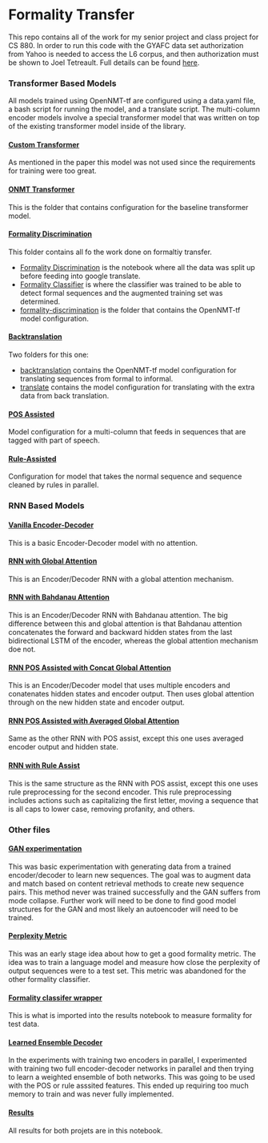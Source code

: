 # Formality Transfer
This repo contains all of the work for my senior project and class project for CS 880. In order to run this code with the GYAFC data set authorization from Yahoo is needed to access the L6 corpus, and then authorization must be shown to Joel Tetreault. Full details can be found [here](https://github.com/raosudha89/GYAFC-corpus).

### Transformer Based Models
All models trained using OpenNMT-tf are configured using a data.yaml file, a bash script for running the model, and a translate script. The multi-column encoder models involve a special transformer model that was written on top of the existing transformer model inside of the library. 

#### [Custom Transformer](https://github.com/sms1097/formality-transfer/blob/master/supervised/Baselines/Transformer%20Model.ipynb)
As mentioned in the paper this model was not used since the requirements for training were too great. 

#### [ONMT Transformer](https://github.com/sms1097/formality-transfer/tree/master/supervised/Baselines/onmt-transformer)
This is the folder that contains configuration for the  baseline transformer model. 

#### [Formality Discrimination](https://github.com/sms1097/formality-transfer/tree/master/semi-supervised/Formality%20Discrimination)
This folder contains all fo the work done on formaltiy transfer. 
- [Formality Discrimination](https://github.com/sms1097/formality-transfer/blob/master/semi-supervised/Formality%20Discrimination/Formality%20Discrimination.ipynb) is the notebook where all the data was split up before feeding into google translate. 
- [Formality Classifier](https://github.com/sms1097/formality-transfer/blob/master/semi-supervised/Formality%20Discrimination/Formality%20Classifier.ipynb) is where the classifier was trained to be able to detect formal sequences and the augmented training set was determined. 
- [formality-discrimination](https://github.com/sms1097/formality-transfer/tree/master/semi-supervised/Formality%20Discrimination/formality-discrimination) is the folder that contains the OpenNMT-tf model configuration.

#### [Backtranslation](https://github.com/sms1097/formality-transfer/tree/master/semi-supervised/backtranslation)
Two folders for this one:
- [backtranslation](https://github.com/sms1097/formality-transfer/tree/master/semi-supervised/backtranslation/backtranslation) contains the OpenNMT-tf model configuration for translating sequences from formal to informal.
- [translate](https://github.com/sms1097/formality-transfer/tree/master/semi-supervised/backtranslation/translate) contains the model configuration for translating with the extra data from back translation.

#### [POS Assisted](https://github.com/sms1097/formality-transfer/tree/master/supervised/Multi-Encoder%20Transformer/crf-pos/transformer-crf)
Model configuration for a multi-column that feeds in sequences that are tagged with part of speech. 

#### [Rule-Assisted](https://github.com/sms1097/formality-transfer/tree/master/supervised/Multi-Encoder%20Transformer/rule-assisted)
Configuration for model that takes the normal sequence and sequence cleaned by rules in parallel. 

### RNN Based Models
#### [Vanilla Encoder-Decoder](https://github.com/sms1097/formality-transfer/blob/master/supervised/Baselines/Vanilla%20Encoder%20Decoder.ipynb)
This is a basic Encoder-Decoder model with no attention.

#### [RNN with Global Attention](https://github.com/sms1097/formality-transfer/blob/master/supervised/Baselines/Global%20Attention%20Model.ipynb)
This is an Encoder/Decoder RNN with a global attention mechanism. 

#### [RNN with Bahdanau Attention](https://github.com/sms1097/formality-transfer/blob/master/supervised/Baselines/Bahdanau%20Attention%20Model.ipynb)
This is an Encoder/Decoder RNN with Bahdanau attention. The big difference between this and global attention is that Bahdanau attention concatenates the forward and backward hidden states from the last bidirectional LSTM of the encoder, whereas the global attention mechanism doe not.

#### [RNN POS Assisted with Concat Global Attention](https://github.com/sms1097/formality-transfer/blob/master/supervised/Multi-Encoder%20RNN/CRF%20POS%20Concat.ipynb)
This is an Encoder/Decoder model that uses multiple encoders and conatenates hidden states and encoder output. Then uses global attention through on the new hidden state and encoder output.

#### [RNN POS Assisted with Averaged Global Attention](https://github.com/sms1097/formality-transfer/blob/master/supervised/Multi-Encoder%20RNN/CRF%20POS%20Avg.ipynb) 
Same as the other RNN with POS assist, except this one uses averaged encoder output and hidden state.

#### [RNN with Rule Assist](https://github.com/sms1097/formality-transfer/blob/master/supervised/Multi-Encoder%20RNN/Rule%20Concat.ipynb)
This is the same structure as the RNN with POS assist, except this one uses rule preprocessing for the second encoder. This rule preprocessing includes actions such as capitalizing the first letter, moving a sequence that is all caps to lower case, removing profanity, and others. 

### Other files
#### [GAN experimentation](https://github.com/sms1097/formality-transfer/tree/master/semi-supervised/GANs) 
This was basic experimentation with generating data from a trained encoder/decoder to learn new sequences. The goal was to augment data and match based on content retrieval methods to create new sequence pairs. This method never was trained successfully and the GAN suffers from mode collapse. Further work will need to be done to find good model structures for the GAN and most likely an autoencoder will need to be trained.

#### [Perplexity Metric](https://github.com/sms1097/formality-transfer/blob/master/metrics/Formality%20Benchmarking.ipynb)
This was an early stage idea about how to get a good formality metric. The idea was to train a language model and measure how close the perplexity of output sequences were to a test set. This metric was abandoned for the other formality classifier.

#### [Formality classifer wrapper](https://github.com/sms1097/formality-transfer/blob/master/metrics/formality_classifier.py)
This is what is imported into the results notebook to measure formality for test data.

#### [Learned Ensemble Decoder](https://github.com/sms1097/formality-transfer/blob/master/supervised/Multi-Encoder%20RNN/Rule%20Ensemble.ipynb)
In the experiments with training two encoders in parallel, I experimented with training two full encoder-decoder networks in parallel and then trying to learn a weighted ensemble of both networks. This was going to be used with the POS or rule asssited features. This ended up requiring too much memory to train and was never fully implemented.

#### [Results](https://github.com/sms1097/formality-transfer/blob/master/Results%20Analysis.ipynb)
All results for both projets are in this notebook.

